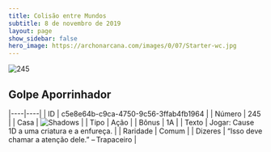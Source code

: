 ```yaml
---
title: Colisão entre Mundos
subtitle: 8 de novembro de 2019
layout: page
show_sidebar: false
hero_image: https://archonarcana.com/images/0/07/Starter-wc.jpg
---
```


![245](https://cdn.keyforgegame.com/media/card_front/pt/452_245_57WP3RF7H6P2_pt.png)

## Golpe Aporrinhador

|----|----|
| ID | c5e8e64b-c9ca-4750-9c56-3ffab4fb1964 |
| Número | 245 |
| Casa | ![Shadows](https://archonarcana.com/images/thumb/e/ee/Shadows.png/22px-Shadows.png "Sombras") |
| Tipo | Ação |
| Bônus | 1A |
| Texto | Jogar: Cause 1D a uma criatura e a enfureça. |
| Raridade | Comum |
| Dizeres | “Isso deve chamar a atenção dele.” – Trapaceiro |